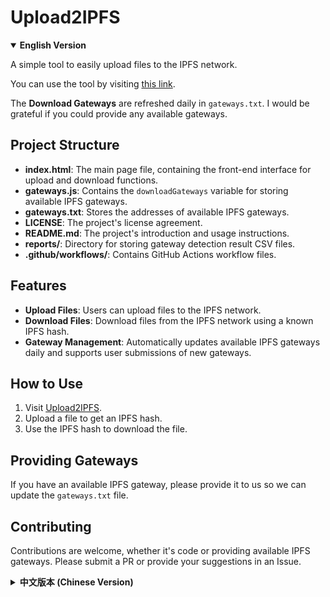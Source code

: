 # Upload2IPFS

<details open>
<summary><strong>English Version</strong></summary>

A simple tool to easily upload files to the IPFS network.

You can use the tool by visiting [this link](https://ipfs.qzz.io/).

The **Download Gateways** are refreshed daily in `gateways.txt`. I would be grateful if you could provide any available gateways.

## Project Structure

* **index.html**: The main page file, containing the front-end interface for upload and download functions.
* **gateways.js**: Contains the `downloadGateways` variable for storing available IPFS gateways.
* **gateways.txt**: Stores the addresses of available IPFS gateways.
* **LICENSE**: The project's license agreement.
* **README.md**: The project's introduction and usage instructions.
* **reports/**: Directory for storing gateway detection result CSV files.
* **.github/workflows/**: Contains GitHub Actions workflow files.

## Features

* **Upload Files**: Users can upload files to the IPFS network.
* **Download Files**: Download files from the IPFS network using a known IPFS hash.
* **Gateway Management**: Automatically updates available IPFS gateways daily and supports user submissions of new gateways.

## How to Use

1.  Visit [Upload2IPFS](https://ipfs.qzz.io/).
2.  Upload a file to get an IPFS hash.
3.  Use the IPFS hash to download the file.

## Providing Gateways

If you have an available IPFS gateway, please provide it to us so we can update the `gateways.txt` file.

## Contributing

Contributions are welcome, whether it's code or providing available IPFS gateways. Please submit a PR or provide your suggestions in an Issue.

</details>

<details>
<summary><strong>中文版本 (Chinese Version)</strong></summary>

一个简单的工具，用于将文件轻松上传到IPFS网络。

您可以访问[此链接](https://upload2ipfs.ipfs.qzz.io/)使用该工具。

我们每天都会在`gateways.txt`中刷新**下载网关**，如果您能提供可用的网关，我将非常感激。

## 项目结构

* **index.html**: 主页面文件，包含上传和下载功能的前端界面。
* **gateways.js**: 包含`downloadGateways`变量，用于存储可用的IPFS网关。
* **gateways.txt**: 存储可用的IPFS网关地址。
* **LICENSE**: 项目的许可协议。
* **README.md**: 项目的介绍和使用说明。
* **reports/**: 存放网关探测结果的CSV文件。
* **.github/workflows/**: 包含GitHub Actions工作流文件。

## 功能特点

* **上传文件**: 用户可以上传文件到IPFS网络。
* **下载文件**: 通过已知的IPFS哈希值，从IPFS网络下载文件。
* **网关管理**: 每天自动更新可用的IPFS网关，并支持用户提交新的网关。

## 使用方法

1.  访问[Upload2IPFS](https://upload2ipfs.ipfs.qzz.io/)。
2.  上传文件，获取IPFS哈希。
3.  使用IPFS哈希下载文件。

## 提供网关

如果您有可用的IPFS网关，请提供给我们，以便我们更新`gateways.txt`文件。

## 贡献

欢迎贡献代码或提供可用的IPFS网关。请提交PR或在Issue中提供您的建议。

</details>
